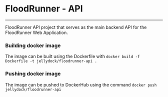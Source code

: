 # FloodRunner - API

---

FloodRunner API project that serves as the main backend API for the FloodRunner Web Application.

### Building docker image

The image can be built using the Dockerfile with `docker build -f Dockerfile -t jellydock/floodrunner-api .`

### Pushing docker image

The image can be pushed to DockerHub using the command `docker push jellydock/floodrunner-api`
